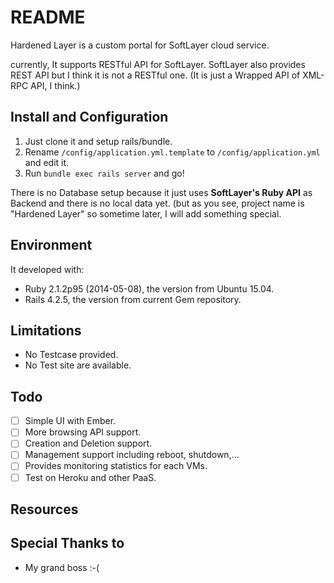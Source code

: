 # README

Hardened Layer is a custom portal for SoftLayer cloud service.

currently, It supports RESTful API for SoftLayer.  SoftLayer also provides
REST API but I think it is not a RESTful one. (It is just a Wrapped API of
XML-RPC API, I think.)


## Install and Configuration

1. Just clone it and setup rails/bundle.
1. Rename `/config/application.yml.template` to `/config/application.yml`
and edit it.
1. Run `bundle exec rails server` and go!

There is no Database setup because it just uses **SoftLayer's Ruby API**
as Backend and there is no local data yet. (but as you see, project name
is "Hardened Layer" so sometime later, I will add something special.

## Environment

It developed with:

* Ruby 2.1.2p95 (2014-05-08), the version from Ubuntu 15.04.
* Rails 4.2.5, the version from current Gem repository.

## Limitations

* No Testcase provided.
* No Test site are available.

## Todo

- [ ] Simple UI with Ember.
- [ ] More browsing API support.
- [ ] Creation and Deletion support.
- [ ] Management support including reboot, shutdown,...
- [ ] Provides monitoring statistics for each VMs.
- [ ] Test on Heroku and other PaaS.

## Resources


## Special Thanks to

* My grand boss :-(


